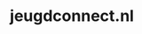 ---
layout: post
title:  "jeugdconnect.nl"
internal_url:  "/dutchgov/jeugdconnect.nl.html"
subdomains_count: 14
all_subdomains_count: 16
urls_count: 14
ssl_rank: 0
http_rank: 30.285714285714
url_link: /data/jeugdconnect.nl/urls.txt
all_subdomains_link: /data/jeugdconnect.nl/all_subdomains.txt
subdomains_link: /data/jeugdconnect.nl/subdomains.txt
categories: dutchgov
---